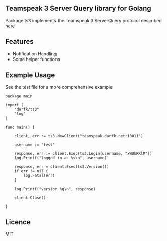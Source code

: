 Teamspeak 3 Server Query library for Golang
---

Package ts3 implements the Teamspeak 3 ServerQuery protocol described [here](http://media.teamspeak.com/ts3_literature/TeamSpeak%203%20Server%20Query%20Manual.pdf)

Features
---

- Notification Handling
- Some helper functions

Example Usage
---

See the test file for a more comprehensive example

    package main

    import (
        "darfk/ts3"
        "log"
    )

    func main() {

        client, err := ts3.NewClient("teamspeak.darfk.net:10011")

        username := "test"

        response, err := client.Exec(ts3.Login(username, "xWUkRRlM"))
        log.Printf("logged in as %s\n", username)

        response, err = client.Exec(ts3.Version())
        if err != nil {
            log.Fatal(err)
        }

        log.Printf("version %q\n", response)

        client.Close()

    }

Licence
---

MIT
